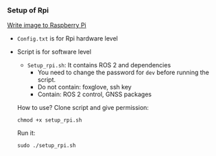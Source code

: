 ### Setup of Rpi
[Write image to Raspberry Pi ](https://orobotics.sharepoint.com/:w:/s/AMRSweeper/EYyAcXdbdvBDn3S_FSLEkB8BfrLMU5o2DUBJO345Z8hJNw?e=cCnbcv)
- `Config.txt` is for Rpi hardware level
- Script is for software level
  - `Setup_rpi.sh`: It contains ROS 2 and dependencies
    - You need to change the password for `dev` before running the script.
    - Do not contain: foxglove, ssh key
    - Contain: ROS 2 control, GNSS packages
      
  How to use? Clone script and give permission:
  ```
  chmod +x setup_rpi.sh
  ```
  Run it:
  ```
  sudo ./setup_rpi.sh
  ```

